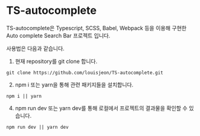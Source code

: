 # TS-autocomplete

TS-autocomplete은 Typescript, SCSS, Babel, Webpack 등을 이용해 구현한 Auto complete Search Bar 프로젝트 입니다.

사용법은 다음과 같습니다.

1. 현재 repository를 git clone 합니다.
```
git clone https://github.com/louisjeon/TS-autocomplete.git
```
2. npm i 또는 yarn을 통해 관련 패키지들을 설치합니다.
```
npm i || yarn
```
4. npm run dev 또는 yarn dev를 통해 로컬에서 프로젝트의 결과물을 확인할 수 있습니다.
```
npm run dev || yarn dev
```
